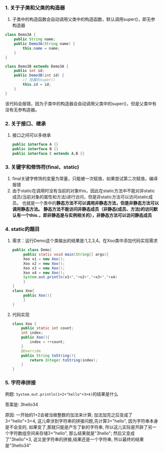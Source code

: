 ### 1. 关于子类和父类的构造器

1. 子类中的构造函数会自动调用父类中的构造函数，默认调用super()，即无参构造器

```java
class Demo3A {
    public String name;
    public Demo3A(String name) {
        this.name = name;
    }
}

class Demo3B extends Demo3A {
	public int id;
	public Demo3B(int id) {
        // 隐藏的super()
		this.id = id;
	}
}
```

该代码会报错，因为子类中的构造器会自动调用父类中的super()，但是父类中有没有无参构造器。



### 2. 关于接口、继承

1. 接口之间可以多继承

   ```java
   public interface A {}
   public interface B {}
   public interface C extends A,B {}
   ```



### 3. 关键字和修饰符(final、static)

1. final关键字修饰的变量为常量，只能被一次赋值，如果尝试第二次赋值，编译报错
2. 由于static在调用时没有当前的对象this，因此在static方法中不能对非static成员(当前对象的属性和方法)进行访问，但是非static方法可以访问static成员。
    也就是一个类中的**静态方法不可以调用非静态方法，但是非静态方法可以调用静态方法。**
    **静态方法不能访问非静态成员（非静态(成员、方法)的访问默认有一个this.，即非静态是与实例相关的），非静态方法可以访问静态成员**

### 4. static的题目

1. 需求：运行Demo这个类输出的结果是:1,2,3,4。在Xoo类中添加代码实现需求

   ```java
   public class Demo{
        public static void main(String[] args){
   		Xoo x1 = new Xoo();
   		Xoo x2 = new Xoo();
   		Xoo x3 = new Xoo();
   		Xoo x4 = new Xoo();
   		System.out.println(x1+","+x2+","+x3+","+x4)
        }	
   }
   class Xoo{
        public Xoo(){
        }
   }
   ```

2. 代码实现

   ```java
   class Xoo {
       public static int count;
       int index;
       public Xoo(){
           index = ++count;
       }
       @Override
       public String toString(){
           return Integer.toString(index);
       }
   }
   ```

### 5. 字符串拼接

例题: `System.out.println(1+2+"hello"+3+4)`的结果是什么

答案是: 3hello34

原因: 一开始的1+2会被当做整数的加法来计算; 加法加完之后变成了3+"hello"+3+4, 这儿牵涉到字符串的拼接问题,先计算3+"hello", 因为字符串本身是不会变的, 如果变了,那就只能是产生了新的字符串, 所以这儿实际是开辟了另一个字符数组空间来存储3+"hello", 那么结果就是"3hello"; 然后又变成了"3hello"+3, 这又是字符串的拼接,结果还是一个字符串, 所以最终的结果是"3hello34"






























